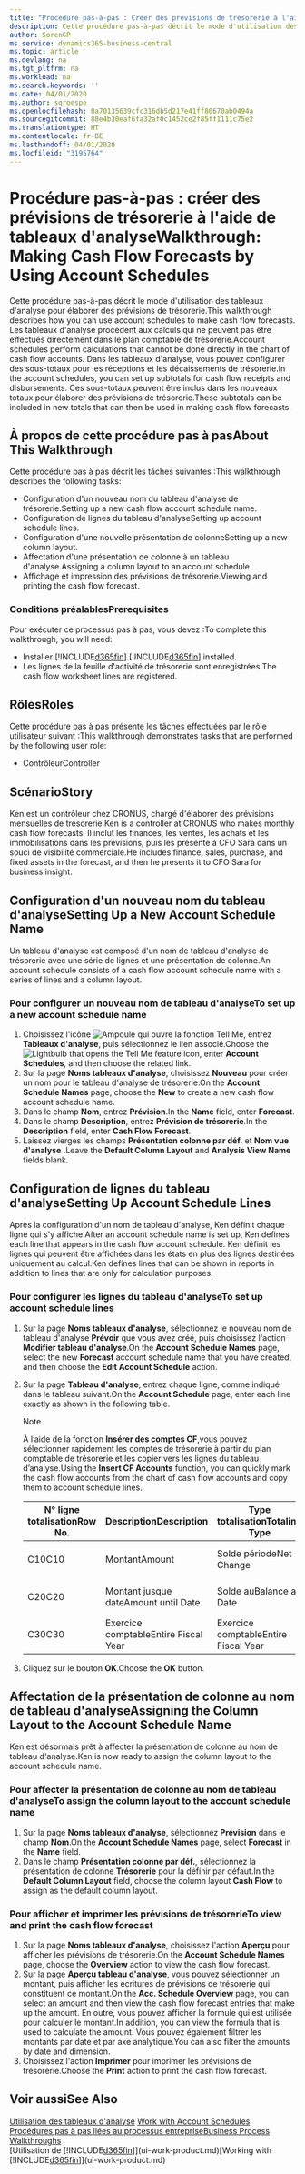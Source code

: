 ```yaml
---
title: "Procédure pas-à-pas : Créer des prévisions de trésorerie à l'aide des tableaux d'analyse | Microsoft Docs"
description: Cette procédure pas-à-pas décrit le mode d'utilisation des tableaux d'analyse pour élaborer des prévisions de trésorerie. Les tableaux d'analyse procèdent aux calculs qui ne peuvent pas être effectués directement dans le plan comptable de trésorerie. Dans les tableaux d'analyse, vous pouvez configurer des sous-totaux pour les réceptions et les décaissements de trésorerie. Ces sous-totaux peuvent être inclus dans les nouveaux totaux pour élaborer des prévisions de trésorerie.
author: SorenGP
ms.service: dynamics365-business-central
ms.topic: article
ms.devlang: na
ms.tgt_pltfrm: na
ms.workload: na
ms.search.keywords: ''
ms.date: 04/01/2020
ms.author: sgroespe
ms.openlocfilehash: 0a70135639cfc316db5d217e41ff80670ab0494a
ms.sourcegitcommit: 88e4b30eaf6fa32af0c1452ce2f85ff1111c75e2
ms.translationtype: HT
ms.contentlocale: fr-BE
ms.lasthandoff: 04/01/2020
ms.locfileid: "3195764"
---
```

# <a name="walkthrough-making-cash-flow-forecasts-by-using-account-schedules"></a><span data-ttu-id="7553d-106">Procédure pas-à-pas : créer des prévisions de trésorerie à l'aide de tableaux d'analyse</span><span class="sxs-lookup"><span data-stu-id="7553d-106">Walkthrough: Making Cash Flow Forecasts by Using Account Schedules</span></span>
<span data-ttu-id="7553d-107">Cette procédure pas-à-pas décrit le mode d'utilisation des tableaux d'analyse pour élaborer des prévisions de trésorerie.</span><span class="sxs-lookup"><span data-stu-id="7553d-107">This walkthrough describes how you can use account schedules to make cash flow forecasts.</span></span> <span data-ttu-id="7553d-108">Les tableaux d'analyse procèdent aux calculs qui ne peuvent pas être effectués directement dans le plan comptable de trésorerie.</span><span class="sxs-lookup"><span data-stu-id="7553d-108">Account schedules perform calculations that cannot be done directly in the chart of cash flow accounts.</span></span> <span data-ttu-id="7553d-109">Dans les tableaux d'analyse, vous pouvez configurer des sous-totaux pour les réceptions et les décaissements de trésorerie.</span><span class="sxs-lookup"><span data-stu-id="7553d-109">In the account schedules, you can set up subtotals for cash flow receipts and disbursements.</span></span> <span data-ttu-id="7553d-110">Ces sous-totaux peuvent être inclus dans les nouveaux totaux pour élaborer des prévisions de trésorerie.</span><span class="sxs-lookup"><span data-stu-id="7553d-110">These subtotals can be included in new totals that can then be used in making cash flow forecasts.</span></span>  

## <a name="about-this-walkthrough"></a><span data-ttu-id="7553d-111">À propos de cette procédure pas à pas</span><span class="sxs-lookup"><span data-stu-id="7553d-111">About This Walkthrough</span></span>  
<span data-ttu-id="7553d-112">Cette procédure pas à pas décrit les tâches suivantes :</span><span class="sxs-lookup"><span data-stu-id="7553d-112">This walkthrough describes the following tasks:</span></span>  

- <span data-ttu-id="7553d-113">Configuration d'un nouveau nom du tableau d'analyse de trésorerie.</span><span class="sxs-lookup"><span data-stu-id="7553d-113">Setting up a new cash flow account schedule name.</span></span>  
- <span data-ttu-id="7553d-114">Configuration de lignes du tableau d'analyse</span><span class="sxs-lookup"><span data-stu-id="7553d-114">Setting up account schedule lines.</span></span>  
- <span data-ttu-id="7553d-115">Configuration d'une nouvelle présentation de colonne</span><span class="sxs-lookup"><span data-stu-id="7553d-115">Setting up a new column layout.</span></span>  
- <span data-ttu-id="7553d-116">Affectation d'une présentation de colonne à un tableau d'analyse.</span><span class="sxs-lookup"><span data-stu-id="7553d-116">Assigning a column layout to an account schedule.</span></span>  
- <span data-ttu-id="7553d-117">Affichage et impression des prévisions de trésorerie.</span><span class="sxs-lookup"><span data-stu-id="7553d-117">Viewing and printing the cash flow forecast.</span></span>  

### <a name="prerequisites"></a><span data-ttu-id="7553d-118">Conditions préalables</span><span class="sxs-lookup"><span data-stu-id="7553d-118">Prerequisites</span></span>  
<span data-ttu-id="7553d-119">Pour exécuter ce processus pas à pas, vous devez :</span><span class="sxs-lookup"><span data-stu-id="7553d-119">To complete this walkthrough, you will need:</span></span>  

- <span data-ttu-id="7553d-120">Installer [!INCLUDE[d365fin](includes/d365fin_md.md)].</span><span class="sxs-lookup"><span data-stu-id="7553d-120">[!INCLUDE[d365fin](includes/d365fin_md.md)] installed.</span></span>  
- <span data-ttu-id="7553d-121">Les lignes de la feuille d'activité de trésorerie sont enregistrées.</span><span class="sxs-lookup"><span data-stu-id="7553d-121">The cash flow worksheet lines are registered.</span></span>  

## <a name="roles"></a><span data-ttu-id="7553d-122">Rôles</span><span class="sxs-lookup"><span data-stu-id="7553d-122">Roles</span></span>  
<span data-ttu-id="7553d-123">Cette procédure pas à pas présente les tâches effectuées par le rôle utilisateur suivant :</span><span class="sxs-lookup"><span data-stu-id="7553d-123">This walkthrough demonstrates tasks that are performed by the following user role:</span></span>  

- <span data-ttu-id="7553d-124">Contrôleur</span><span class="sxs-lookup"><span data-stu-id="7553d-124">Controller</span></span>  

## <a name="story"></a><span data-ttu-id="7553d-125">Scénario</span><span class="sxs-lookup"><span data-stu-id="7553d-125">Story</span></span>  
<span data-ttu-id="7553d-126">Ken est un contrôleur chez CRONUS, chargé d'élaborer des prévisions mensuelles de trésorerie.</span><span class="sxs-lookup"><span data-stu-id="7553d-126">Ken is a controller at CRONUS who makes monthly cash flow forecasts.</span></span> <span data-ttu-id="7553d-127">Il inclut les finances, les ventes, les achats et les immobilisations dans les prévisions, puis les présente à CFO Sara dans un souci de visibilité commerciale.</span><span class="sxs-lookup"><span data-stu-id="7553d-127">He includes finance, sales, purchase, and fixed assets in the forecast, and then he presents it to CFO Sara for business insight.</span></span>  

## <a name="setting-up-a-new-account-schedule-name"></a><span data-ttu-id="7553d-128">Configuration d'un nouveau nom du tableau d'analyse</span><span class="sxs-lookup"><span data-stu-id="7553d-128">Setting Up a New Account Schedule Name</span></span>  
<span data-ttu-id="7553d-129">Un tableau d'analyse est composé d'un nom de tableau d'analyse de trésorerie avec une série de lignes et une présentation de colonne.</span><span class="sxs-lookup"><span data-stu-id="7553d-129">An account schedule consists of a cash flow account schedule name with a series of lines and a column layout.</span></span>  

### <a name="to-set-up-a-new-account-schedule-name"></a><span data-ttu-id="7553d-130">Pour configurer un nouveau nom de tableau d'analyse</span><span class="sxs-lookup"><span data-stu-id="7553d-130">To set up a new account schedule name</span></span>  

1.  <span data-ttu-id="7553d-131">Choisissez l'icône ![Ampoule qui ouvre la fonction Tell Me](media/ui-search/search_small.png "Dites-moi ce que vous voulez faire"), entrez **Tableaux d'analyse**, puis sélectionnez le lien associé.</span><span class="sxs-lookup"><span data-stu-id="7553d-131">Choose the ![Lightbulb that opens the Tell Me feature](media/ui-search/search_small.png "Tell me what you want to do") icon, enter **Account Schedules**, and then choose the related link.</span></span>  
2.  <span data-ttu-id="7553d-132">Sur la page **Noms tableaux d'analyse**, choisissez **Nouveau** pour créer un nom pour le tableau d'analyse de trésorerie.</span><span class="sxs-lookup"><span data-stu-id="7553d-132">On the **Account Schedule Names** page, choose the **New** to create a new cash flow account schedule name.</span></span>  
3.  <span data-ttu-id="7553d-133">Dans le champ **Nom**, entrez **Prévision**.</span><span class="sxs-lookup"><span data-stu-id="7553d-133">In the **Name** field, enter **Forecast**.</span></span>  
4.  <span data-ttu-id="7553d-134">Dans le champ **Description**, entrez **Prévision de trésorerie**.</span><span class="sxs-lookup"><span data-stu-id="7553d-134">In the **Description** field, enter **Cash Flow Forecast**.</span></span>  
5.  <span data-ttu-id="7553d-135">Laissez vierges les champs **Présentation colonne par déf.** et **Nom vue d'analyse** .</span><span class="sxs-lookup"><span data-stu-id="7553d-135">Leave the **Default Column Layout** and **Analysis View Name** fields blank.</span></span>  

## <a name="setting-up-account-schedule-lines"></a><span data-ttu-id="7553d-136">Configuration de lignes du tableau d'analyse</span><span class="sxs-lookup"><span data-stu-id="7553d-136">Setting Up Account Schedule Lines</span></span>  
<span data-ttu-id="7553d-137">Après la configuration d'un nom de tableau d'analyse, Ken définit chaque ligne qui s'y affiche.</span><span class="sxs-lookup"><span data-stu-id="7553d-137">After an account schedule name is set up, Ken defines each line that appears in the cash flow account schedule.</span></span> <span data-ttu-id="7553d-138">Ken définit les lignes qui peuvent être affichées dans les états en plus des lignes destinées uniquement au calcul.</span><span class="sxs-lookup"><span data-stu-id="7553d-138">Ken defines lines that can be shown in reports in addition to lines that are only for calculation purposes.</span></span>  

### <a name="to-set-up-account-schedule-lines"></a><span data-ttu-id="7553d-139">Pour configurer les lignes du tableau d'analyse</span><span class="sxs-lookup"><span data-stu-id="7553d-139">To set up account schedule lines</span></span>  

1.  <span data-ttu-id="7553d-140">Sur la page **Noms tableaux d'analyse**, sélectionnez le nouveau nom de tableau d'analyse **Prévoir** que vous avez créé, puis choisissez l'action **Modifier tableau d'analyse**.</span><span class="sxs-lookup"><span data-stu-id="7553d-140">On the **Account Schedule Names** page, select the new **Forecast** account schedule name that you have created, and then choose the **Edit Account Schedule** action.</span></span>  
2.  <span data-ttu-id="7553d-141">Sur la page **Tableau d'analyse**, entrez chaque ligne, comme indiqué dans le tableau suivant.</span><span class="sxs-lookup"><span data-stu-id="7553d-141">On the **Account Schedule** page, enter each line exactly as shown in the following table.</span></span>  

    > [!NOTE]  
    >  <span data-ttu-id="7553d-142">À l’aide de la fonction **Insérer des comptes CF**,vous pouvez sélectionner rapidement les comptes de trésorerie à partir du plan comptable de trésorerie et les copier vers les lignes du tableau d’analyse.</span><span class="sxs-lookup"><span data-stu-id="7553d-142">Using the **Insert CF Accounts** function, you can quickly mark the cash flow accounts from the chart of cash flow accounts and copy them to account schedule lines.</span></span>  

    |<span data-ttu-id="7553d-143">N° ligne totalisation</span><span class="sxs-lookup"><span data-stu-id="7553d-143">Row No.</span></span>|<span data-ttu-id="7553d-144">Description</span><span class="sxs-lookup"><span data-stu-id="7553d-144">Description</span></span>|<span data-ttu-id="7553d-145">Type totalisation</span><span class="sxs-lookup"><span data-stu-id="7553d-145">Totaling Type</span></span>|<span data-ttu-id="7553d-146">Totalisation</span><span class="sxs-lookup"><span data-stu-id="7553d-146">Totaling</span></span>|<span data-ttu-id="7553d-147">Type ligne</span><span class="sxs-lookup"><span data-stu-id="7553d-147">Row Type</span></span>|<span data-ttu-id="7553d-148">Type montant</span><span class="sxs-lookup"><span data-stu-id="7553d-148">Amount Type</span></span>|<span data-ttu-id="7553d-149">Afficher</span><span class="sxs-lookup"><span data-stu-id="7553d-149">Show</span></span>|  
    |-------|-----------|-------------|--------|--------|-----------|----|
    |<span data-ttu-id="7553d-150">C10</span><span class="sxs-lookup"><span data-stu-id="7553d-150">C10</span></span>|<span data-ttu-id="7553d-151">Montant</span><span class="sxs-lookup"><span data-stu-id="7553d-151">Amount</span></span>|<span data-ttu-id="7553d-152">Solde période</span><span class="sxs-lookup"><span data-stu-id="7553d-152">Net Change</span></span>|<span data-ttu-id="7553d-153">Écritures</span><span class="sxs-lookup"><span data-stu-id="7553d-153">Entries</span></span>|<span data-ttu-id="7553d-154">Montant net</span><span class="sxs-lookup"><span data-stu-id="7553d-154">Net Amount</span></span>|<span data-ttu-id="7553d-155">Toujours</span><span class="sxs-lookup"><span data-stu-id="7553d-155">Always</span></span>|  
    |<span data-ttu-id="7553d-156">C20</span><span class="sxs-lookup"><span data-stu-id="7553d-156">C20</span></span>|<span data-ttu-id="7553d-157">Montant jusque date</span><span class="sxs-lookup"><span data-stu-id="7553d-157">Amount until Date</span></span>|<span data-ttu-id="7553d-158">Solde au</span><span class="sxs-lookup"><span data-stu-id="7553d-158">Balance at Date</span></span>|<span data-ttu-id="7553d-159">Écritures</span><span class="sxs-lookup"><span data-stu-id="7553d-159">Entries</span></span>|<span data-ttu-id="7553d-160">Montant net</span><span class="sxs-lookup"><span data-stu-id="7553d-160">Net Amount</span></span>|<span data-ttu-id="7553d-161">Toujours</span><span class="sxs-lookup"><span data-stu-id="7553d-161">Always</span></span>|  
    |<span data-ttu-id="7553d-162">C30</span><span class="sxs-lookup"><span data-stu-id="7553d-162">C30</span></span>|<span data-ttu-id="7553d-163">Exercice comptable</span><span class="sxs-lookup"><span data-stu-id="7553d-163">Entire Fiscal Year</span></span>|<span data-ttu-id="7553d-164">Exercice comptable</span><span class="sxs-lookup"><span data-stu-id="7553d-164">Entire Fiscal Year</span></span>|<span data-ttu-id="7553d-165">Écritures</span><span class="sxs-lookup"><span data-stu-id="7553d-165">Entries</span></span>|<span data-ttu-id="7553d-166">Montant net</span><span class="sxs-lookup"><span data-stu-id="7553d-166">Net Amount</span></span>|<span data-ttu-id="7553d-167">Toujours</span><span class="sxs-lookup"><span data-stu-id="7553d-167">Always</span></span>|  

4.  <span data-ttu-id="7553d-168">Cliquez sur le bouton **OK**.</span><span class="sxs-lookup"><span data-stu-id="7553d-168">Choose the **OK** button.</span></span>  

## <a name="assigning-the-column-layout-to-the-account-schedule-name"></a><span data-ttu-id="7553d-169">Affectation de la présentation de colonne au nom de tableau d'analyse</span><span class="sxs-lookup"><span data-stu-id="7553d-169">Assigning the Column Layout to the Account Schedule Name</span></span>  
<span data-ttu-id="7553d-170">Ken est désormais prêt à affecter la présentation de colonne au nom de tableau d'analyse.</span><span class="sxs-lookup"><span data-stu-id="7553d-170">Ken is now ready to assign the column layout to the account schedule name.</span></span>  

### <a name="to-assign-the-column-layout-to-the-account-schedule-name"></a><span data-ttu-id="7553d-171">Pour affecter la présentation de colonne au nom de tableau d'analyse</span><span class="sxs-lookup"><span data-stu-id="7553d-171">To assign the column layout to the account schedule name</span></span>  

1.  <span data-ttu-id="7553d-172">Sur la page **Noms tableaux d'analyse**, sélectionnez **Prévision** dans le champ **Nom**.</span><span class="sxs-lookup"><span data-stu-id="7553d-172">On the **Account Schedule Names** page, select **Forecast** in the **Name** field.</span></span>  
2.  <span data-ttu-id="7553d-173">Dans le champ **Présentation colonne par déf.**, sélectionnez la présentation de colonne **Trésorerie** pour la définir par défaut.</span><span class="sxs-lookup"><span data-stu-id="7553d-173">In the **Default Column Layout** field, choose the column layout **Cash Flow** to assign as the default column layout.</span></span>  

### <a name="to-view-and-print-the-cash-flow-forecast"></a><span data-ttu-id="7553d-174">Pour afficher et imprimer les prévisions de trésorerie</span><span class="sxs-lookup"><span data-stu-id="7553d-174">To view and print the cash flow forecast</span></span>  
1.  <span data-ttu-id="7553d-175">Sur la page **Noms tableaux d'analyse**, choisissez l'action **Aperçu** pour afficher les prévisions de trésorerie.</span><span class="sxs-lookup"><span data-stu-id="7553d-175">On the **Account Schedule Names** page, choose the **Overview** action to view the cash flow forecast.</span></span>  
2.  <span data-ttu-id="7553d-176">Sur la page **Aperçu tableau d'analyse**, vous pouvez sélectionner un montant, puis afficher les écritures de prévisions de trésorerie qui constituent ce montant.</span><span class="sxs-lookup"><span data-stu-id="7553d-176">On the **Acc. Schedule Overview** page, you can select an amount and then view the cash flow forecast entries that make up the amount.</span></span> <span data-ttu-id="7553d-177">En outre, vous pouvez afficher la formule qui est utilisée pour calculer le montant.</span><span class="sxs-lookup"><span data-stu-id="7553d-177">In addition, you can view the formula that is used to calculate the amount.</span></span> <span data-ttu-id="7553d-178">Vous pouvez également filtrer les montants par date et par axe analytique.</span><span class="sxs-lookup"><span data-stu-id="7553d-178">You can also filter the amounts by date and dimension.</span></span>  
3.  <span data-ttu-id="7553d-179">Choisissez l'action **Imprimer** pour imprimer les prévisions de trésorerie.</span><span class="sxs-lookup"><span data-stu-id="7553d-179">Choose the **Print** action to print the cash flow forecast.</span></span>  

## <a name="see-also"></a><span data-ttu-id="7553d-180">Voir aussi</span><span class="sxs-lookup"><span data-stu-id="7553d-180">See Also</span></span>  
 <span data-ttu-id="7553d-181">[Utilisation des tableaux d'analyse](bi-how-work-account-schedule.md) </span><span class="sxs-lookup"><span data-stu-id="7553d-181">[Work with Account Schedules](bi-how-work-account-schedule.md) </span></span>  
 [<span data-ttu-id="7553d-182">Procédures pas à pas liées au processus entreprise</span><span class="sxs-lookup"><span data-stu-id="7553d-182">Business Process Walkthroughs</span></span>](walkthrough-business-process-walkthroughs.md)  
 <span data-ttu-id="7553d-183">[Utilisation de [!INCLUDE[d365fin](includes/d365fin_md.md)]](ui-work-product.md)</span><span class="sxs-lookup"><span data-stu-id="7553d-183">[Working with [!INCLUDE[d365fin](includes/d365fin_md.md)]](ui-work-product.md)</span></span>

